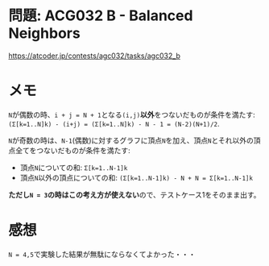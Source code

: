 # 問題: ACG032 B - Balanced Neighbors

https://atcoder.jp/contests/agc032/tasks/agc032_b

# メモ

`N`が偶数の時、`i + j = N + 1`となる`(i,j)`**以外**をつないだものが条件を満たす:\
`(Σ[k=1..N]k) - (i+j) = (Σ[k=1..N]k) - N - 1 = (N-2)(N+1)/2`.

`N`が奇数の時は、`N-1`(偶数)に対するグラフに頂点`N`を加え、頂点`N`とそれ以外の頂点全てをつないだものが条件を満たす:

- 頂点`N`についての和: `Σ[k=1..N-1]k`
- 頂点`N`以外の頂点についての和: `(Σ[k=1..N-1]k) - N + N = Σ[k=1..N-1]k`

**ただし`N = 3`の時はこの考え方が使えない**ので、テストケース1をそのまま出す。

# 感想

`N = 4,5`で実験した結果が無駄にならなくてよかった・・・
